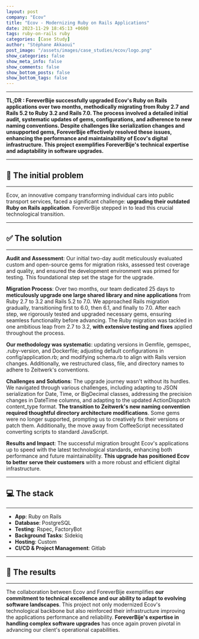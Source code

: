 ```yaml
---
layout: post
company: "Ecov"
title: "Ecov - Modernizing Ruby on Rails Applications"
date: 2023-11-29 18:45:13 +0600
tags: ruby-on-rails ruby
categories: [Case Study]
author: "Stéphane Akkaoui"
post_image: "/assets/images/case_studies/ecov/logo.png"
show_categories: false
show_meta_info: false
show_comments: false
show_bottom_posts: false
show_bottom_tags: false
---
```


- - -
**TL;DR : ForeverBije successfully upgraded Ecov's Ruby on Rails applications over two months, methodically migrating from Ruby 2.7 and Rails 5.2 to Ruby 3.2 and Rails 7.0. The process involved a detailed initial audit, systematic updates of gems, configurations, and adherence to new naming conventions. Despite challenges like serialization changes and unsupported gems, ForeverBije effectively resolved these issues, enhancing the performance and maintainability of Ecov's digital infrastructure. This project exemplifies ForeverBije's technical expertise and adaptability in software upgrades.**
- - -
## 🧩 The initial problem
- - -
Ecov, an innovative company transforming individual cars into public transport services, faced a significant challenge: **upgrading their outdated Ruby on Rails application**. ForeverBije stepped in to lead this crucial technological transition.
- - -
## ✅ The solution
- - -

**Audit and Assessment**: Our initial two-day audit meticulously evaluated custom and open-source gems for migration risks, assessed test coverage and quality, and ensured the development environment was primed for testing. This foundational step set the stage for the upgrade.

**Migration Process**: Over two months, our team dedicated 25 days to **meticulously upgrade one large shared library and nine applications** from Ruby 2.7 to 3.2 and Rails 5.2 to 7.0. We approached Rails migration gradually, transitioning first to 6.0, then 6.1, and finally to 7.0. After each step, we rigorously tested and upgraded necessary gems, ensuring seamless functionality before advancing. The Ruby migration was tackled in one ambitious leap from 2.7 to 3.2, **with extensive testing and fixes** applied throughout the process.

**Our methodology was systematic**: updating versions in Gemfile, gemspec, .ruby-version, and Dockerfile; adjusting default configurations in config/application.rb; and modifying schema.rb to align with Rails version changes. Additionally, we restructured class, file, and directory names to adhere to Zeitwerk's conventions.

**Challenges and Solutions**: The upgrade journey wasn't without its hurdles. We navigated through various challenges, including adapting to JSON serialization for Date, Time, or BigDecimal classes, addressing the precision changes in DateTime columns, and adapting to the updated ActionDispatch content_type format. **The transition to Zeitwerk's new naming convention required thoughtful directory architecture modifications**. Some gems were no longer supported, prompting us to creatively fix their versions or patch them. Additionally, the move away from CoffeeScript necessitated converting scripts to standard JavaScript.

**Results and Impact**: The successful migration brought Ecov's applications up to speed with the latest technological standards, enhancing both performance and future maintainability. **This upgrade has positioned Ecov to better serve their customers** with a more robust and efficient digital infrastructure.


- - -
## 💻 The stack
- - -

- **App**: Ruby on Rails
- **Database**: PostgreSQL
- **Testing**: Rspec, FactoryBot
- **Background Tasks**: Sidekiq
- **Hosting**: Custom
- **CI/CD & Project Management**: Gitlab

- - -
## 🚀 The results
- - -

The collaboration between Ecov and ForeverBije exemplifies **our commitment to technical excellence and our ability to adapt to evolving software landscapes**. This project not only modernized Ecov's technological backbone but also reinforced their infrastructure improving the applications performance and reliability. **ForeverBije's expertise in handling complex software upgrades** has once again proven pivotal in advancing our client's operational capabilities.